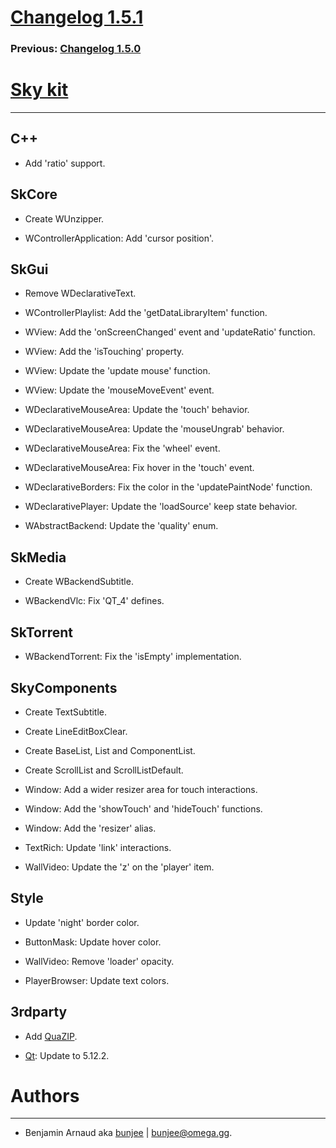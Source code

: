 # [Changelog 1.5.1](http://omega.gg/Sky/changes/1.5.1.html)

### Previous: [Changelog 1.5.0](1.5.0.html)

# [Sky kit](http://omega.gg/Sky)
---

## C++

- Add 'ratio' support.


## SkCore

- Create WUnzipper.

- WControllerApplication: Add 'cursor position'.


## SkGui

- Remove WDeclarativeText.

- WControllerPlaylist: Add the 'getDataLibraryItem' function.

- WView: Add the 'onScreenChanged' event and 'updateRatio' function.

- WView: Add the 'isTouching' property.

- WView: Update the 'update mouse' function.

- WView: Update the 'mouseMoveEvent' event.

- WDeclarativeMouseArea: Update the 'touch' behavior.

- WDeclarativeMouseArea: Update the 'mouseUngrab' behavior.

- WDeclarativeMouseArea: Fix the 'wheel' event.

- WDeclarativeMouseArea: Fix hover in the 'touch' event.

- WDeclarativeBorders: Fix the color in the 'updatePaintNode' function.

- WDeclarativePlayer: Update the 'loadSource' keep state behavior.

- WAbstractBackend: Update the 'quality' enum.


## SkMedia

- Create WBackendSubtitle.

- WBackendVlc: Fix 'QT_4' defines.


## SkTorrent

- WBackendTorrent: Fix the 'isEmpty' implementation.


## SkyComponents

- Create TextSubtitle.

- Create LineEditBoxClear.

- Create BaseList, List and ComponentList.

- Create ScrollList and ScrollListDefault.

- Window: Add a wider resizer area for touch interactions.

- Window: Add the 'showTouch' and 'hideTouch' functions.

- Window: Add the 'resizer' alias.

- TextRich: Update 'link' interactions.

- WallVideo: Update the 'z' on the 'player' item.


## Style

- Update 'night' border color.

- ButtonMask: Update hover color.

- WallVideo: Remove 'loader' opacity.

- PlayerBrowser: Update text colors.


## 3rdparty

- Add [QuaZIP](https://github.com/stachenov/quazip).

- [Qt](http://download.qt.io/official_releases/qt): Update to 5.12.2.


# Authors
---

- Benjamin Arnaud aka [bunjee](http://bunjee.me) | <bunjee@omega.gg>.
